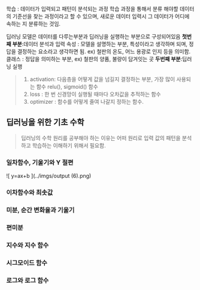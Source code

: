 학습 : 데이터가 입력되고 패턴이 분석되는 과정
학습 과정을 통해서 분류 해야할 데이터의 기준선을 찾는 과정이라고 할 수 있으며, 새로운 데이터 입력시 그 데이터가 어디에 속하는 지 분류하는 것임.

딥러닝 모델은 데이터를 다루는부분과 딥러닝을 실행하는 부분으로 구성되어있음
**첫번째 부분**:데이터 분석과 입력
속성 : 모델을 설명하는 부분, 특성이라고 생각하며 되며, 정답을 결정하는 요소라고 생각하면 됨. ex) 철판의 온도, 어느 용광로 인지 등을 의미함.
클래스 : 정답을 의미하는 부분, ex) 철판의 양품, 불량이 담겨잇는 곳
**두번째 부분**:딥러닝 실행
> 1. activation: 다음층을 어떻게 값을 넘길지 결정하는 부분, 가장 많이 사용되는 함수 relu(), sigmoid() 함수
> 2. loss : 한 번 신경망이 실행될 때마다 오차값을 추적하는 함수
> 3. optimizer : 함수를 어떻게 줄여 나갈지 정하는 함수.

## 딥러닝을 위한 기초 수학
> 딥러닝의 수학 원리를 공부해야 하는 이유는 어떠 원리로 입력 값의 패턴을 분석하고 학습하는 이해하기 위해서 필요함.

### 일차함수, 기울기와 Y 절편
![ y=ax+b ](../imgs/output (6).png)

### 이차함수와 최솟값

### 미분, 순간 변화율과 기울기

### 편미분

### 지수와 지수 함수

### 시그모이드 함수

### 로그와 로그 함수

